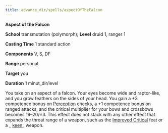 ```yaml
---
title: advance_dir/spells/aspectOfTheFalcon
---
```

 **Aspect of the Falcon**

**School** transmutation (polymorph); **Level** druid 1, ranger 1

**Casting Time** 1 standard action

**Components** V, S, DF

**Range** personal

**Target** you

**Duration** 1 minut_dir/level

You take on an aspect of a falcon. Your eyes become wide and raptor-like, and you grow feathers on the sides of your head. You gain a +3 competence bonus on [Perception](../../skill_dir/perception#_perception) checks, a +1 competence bonus on ranged attacks, and the critical multiplier for your bows and crossbows becomes 19–20/×3. This effect does not stack with any other effect that expands the threat range of a weapon, such as the [Improved Critical](../../feats#_improved-critical) feat or a _ [keen](../../magicItem_dir/weapons#_weapons-keen)_ weapon.

